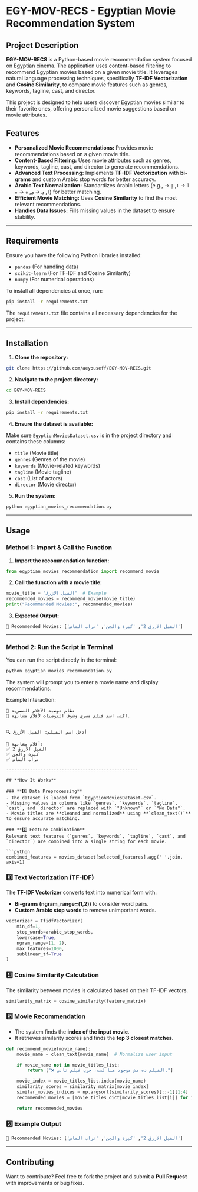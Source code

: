 # EGY-MOV-RECS - Egyptian Movie Recommendation System

## Project Description

**EGY-MOV-RECS** is a Python-based movie recommendation system focused on Egyptian cinema. The application uses content-based filtering to recommend Egyptian movies based on a given movie title. It leverages natural language processing techniques, specifically **TF-IDF Vectorization** and **Cosine Similarity**, to compare movie features such as genres, keywords, tagline, cast, and director.

This project is designed to help users discover Egyptian movies similar to their favorite ones, offering personalized movie suggestions based on movie attributes.

## Features

- **Personalized Movie Recommendations:** Provides movie recommendations based on a given movie title.
- **Content-Based Filtering:** Uses movie attributes such as genres, keywords, tagline, cast, and director to generate recommendations.
- **Advanced Text Processing:** Implements **TF-IDF Vectorization** with **bi-grams** and custom Arabic stop words for better accuracy.
- **Arabic Text Normalization:** Standardizes Arabic letters (e.g., `أ` → `ا`, `إ` → `ا`, `ى` → `ي`, `ة` → `ه`) for better matching.
- **Efficient Movie Matching:** Uses **Cosine Similarity** to find the most relevant recommendations.
- **Handles Data Issues:** Fills missing values in the dataset to ensure stability.

---

## Requirements

Ensure you have the following Python libraries installed:

- `pandas` (For handling data)
- `scikit-learn` (For TF-IDF and Cosine Similarity)
- `numpy` (For numerical operations)

To install all dependencies at once, run:

```bash
pip install -r requirements.txt
```

The `requirements.txt` file contains all necessary dependencies for the project.

---

## Installation

1. **Clone the repository:**

```bash
git clone https://github.com/aeyouseff/EGY-MOV-RECS.git
```

2. **Navigate to the project directory:**

```bash
cd EGY-MOV-RECS
```

3. **Install dependencies:**

```bash
pip install -r requirements.txt
```

4. **Ensure the dataset is available:**

Make sure `EgyptionMoviesDataset.csv` is in the project directory and contains these columns:
- `title` (Movie title)
- `genres` (Genres of the movie)
- `keywords` (Movie-related keywords)
- `tagline` (Movie tagline)
- `cast` (List of actors)
- `director` (Movie director)

5. **Run the system:**

```bash
python egyptian_movies_recommendation.py
```

---

## Usage

### **Method 1: Import & Call the Function**
1. **Import the recommendation function:**
```python
from egyptian_movies_recommendation import recommend_movie
```

2. **Call the function with a movie title:**
```python
movie_title = "الفيل الأزرق"  # Example
recommended_movies = recommend_movie(movie_title)
print("Recommended Movies:", recommended_movies)
```

3. **Expected Output:**
```bash
🎥 Recommended Movies: ['الفيل الأزرق 2', 'كيرة والجن', 'تراب الماس']
```

---

### **Method 2: Run the Script in Terminal**
You can run the script directly in the terminal:

```bash
python egyptian_movies_recommendation.py
```

The system will prompt you to enter a movie name and display recommendations.

Example Interaction:
```
🎥 نظام توصية الأفلام المصرية
🔹 اكتب اسم فيلم مصري وشوف التوصيات لأفلام مشابهة.


🔍 أدخل اسم الفيلم: الفيل الأزرق

🎥 أفلام مشابهة:
✅ الفيل الأزرق 2
✅ كيرة والجن
✅ تراب الماس

--------------------------------------------------

## **How It Works**

### **1️⃣ Data Preprocessing**
- The dataset is loaded from `EgyptionMoviesDataset.csv`.
- Missing values in columns like `genres`, `keywords`, `tagline`, `cast`, and `director` are replaced with `"Unknown"` or `"No Data"`.
- Movie titles are **cleaned and normalized** using **`clean_text()`** to ensure accurate matching.

### **2️⃣ Feature Combination**
Relevant text features (`genres`, `keywords`, `tagline`, `cast`, and `director`) are combined into a single string for each movie.

```python
combined_features = movies_dataset[selected_features].agg(' '.join, axis=1)
```

### **3️⃣ Text Vectorization (TF-IDF)**
The **TF-IDF Vectorizer** converts text into numerical form with:
- **Bi-grams (ngram_range=(1,2))** to consider word pairs.
- **Custom Arabic stop words** to remove unimportant words.

```python
vectorizer = TfidfVectorizer(
    min_df=1,
    stop_words=arabic_stop_words,
    lowercase=True,
    ngram_range=(1, 2),
    max_features=1000,
    sublinear_tf=True
)
```

### **4️⃣ Cosine Similarity Calculation**
The similarity between movies is calculated based on their TF-IDF vectors.

```python
similarity_matrix = cosine_similarity(feature_matrix)
```

### **5️⃣ Movie Recommendation**
- The system finds the **index of the input movie**.
- It retrieves similarity scores and finds the **top 3 closest matches**.

```python
def recommend_movie(movie_name):
    movie_name = clean_text(movie_name)  # Normalize user input

    if movie_name not in movie_titles_list:
        return ["❌ الفيلم ده مش موجود هنا لسه، جرب فيلم تاني."]

    movie_index = movie_titles_list.index(movie_name)
    similarity_scores = similarity_matrix[movie_index]
    similar_movies_indices = np.argsort(similarity_scores)[::-1][1:4]
    recommended_movies = [movie_titles_dict[movie_titles_list[i]] for i in similar_movies_indices]

    return recommended_movies
```

### **6️⃣ Example Output**
```bash
🎥 Recommended Movies: ['الفيل الأزرق 2', 'كيرة والجن', 'تراب الماس']
```

---

## **Contributing**
Want to contribute? Feel free to fork the project and submit a **Pull Request** with improvements or bug fixes.

